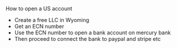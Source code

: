 How to open a US account
- Create a free LLC in Wyoming 
- Get an ECN number
- Use the ECN number to open a bank account on mercury bank
- Then proceed to connect the bank to paypal and stripe etc

